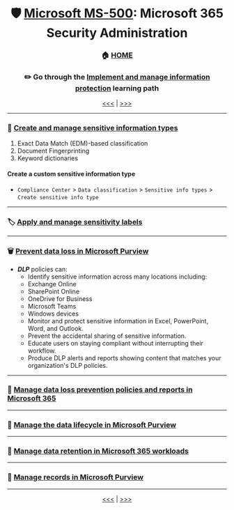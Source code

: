 <div align="center">

# 🛡️ [Microsoft MS-500](ms-500-index.md): Microsoft 365 Security Administration
### 🏠 [HOME](README.md)
### ✏️ Go through the [Implement and manage information protection](https://learn.microsoft.com/en-gb/training/paths/implement-manage-information-protection/) learning path

[<<<](ms-500-part2.md) | [>>>](ms-500-part4.md)
      
</div>

- - -

### 💾 [Create and manage sensitive information types](https://learn.microsoft.com/en-us/training/modules/create-manage-sensitive-information-types/)

1. Exact Data Match (EDM)-based classification
2. Document Fingerprinting
3. Keyword dictionaries

#### Create a custom sensitive information type
+ `Compliance Center` > `Data classification` > `Sensitive info types` > `Create sensitive info type`



- - -


### 🏷️ [Apply and manage sensitivity labels](https://learn.microsoft.com/en-us/training/modules/apply-manage-sensitivity-labels/)

- - -
     
### 🗑️ [Prevent data loss in Microsoft Purview](https://learn.microsoft.com/en-gb/training/modules/m365-compliance-information-prevent-data-loss/)

+ ***DLP*** policies can:
    - Identify sensitive information across many locations including:
    - Exchange Online
    - SharePoint Online
    - OneDrive for Business
    - Microsoft Teams
    - Windows devices
    - Monitor and protect sensitive information in Excel, PowerPoint, Word, and Outlook.
    - Prevent the accidental sharing of sensitive information.
    - Educate users on staying compliant without interrupting their workflow.
    - Produce DLP alerts and reports showing content that matches your organization's DLP policies.

- - -
      
### 🚯 [Manage data loss prevention policies and reports in Microsoft 365](https://learn.microsoft.com/en-us/training/modules/manage-data-loss-prevention-polices/)

- - -
      
### 👶 [Manage the data lifecycle in Microsoft Purview](https://learn.microsoft.com/en-gb/training/modules/m365-compliance-information-govern-information/)


- - -
      
### 🎒 [Manage data retention in Microsoft 365 workloads](https://learn.microsoft.com/en-us/training/modules/manage-data-retention-microsoft-365/)

- - -
      
### 📝 [Manage records in Microsoft Purview](https://learn.microsoft.com/en-gb/training/modules/m365-compliance-information-manage-records/)



- - -


<div align="center">

[<<<](ms-500-part2.md) | [>>>](ms-500-part4.md)
      
</div>
